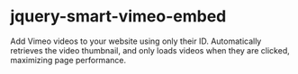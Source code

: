 jquery-smart-vimeo-embed
========================

Add Vimeo videos to your website using only their ID. Automatically retrieves the video thumbnail, and only loads videos when they are clicked, maximizing page performance.
